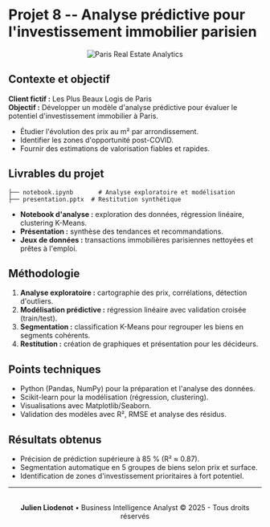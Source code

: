 # Projet 8 -- Analyse prédictive pour l'investissement immobilier parisien

<div align="center">
<img src="https://images.unsplash.com/photo-1560518883-ce09059eeffa?w=800&h=300&fit=crop" alt="Paris Real Estate Analytics" />
</div>

## Contexte et objectif

**Client fictif :** Les Plus Beaux Logis de Paris
<br>
**Objectif :** Développer un modèle d'analyse prédictive pour évaluer le
potentiel d'investissement immobilier à Paris.
- Étudier l'évolution des prix au m² par arrondissement.
- Identifier les zones d'opportunité post-COVID.
- Fournir des estimations de valorisation fiables et rapides.

## Livrables du projet

    ├── notebook.ipynb       # Analyse exploratoire et modélisation
    ├── presentation.pptx  # Restitution synthétique

-   **Notebook d'analyse :** exploration des données, régression
    linéaire, clustering K-Means.
-   **Présentation :** synthèse des tendances et recommandations.
-   **Jeux de données :** transactions immobilières parisiennes
    nettoyées et prêtes à l'emploi.

## Méthodologie

1.  **Analyse exploratoire :** cartographie des prix, corrélations,
    détection d'outliers.
2.  **Modélisation prédictive :** régression linéaire avec validation
    croisée (train/test).
3.  **Segmentation :** classification K-Means pour regrouper les biens
    en segments cohérents.
4.  **Restitution :** création de graphiques et présentation pour les
    décideurs.

## Points techniques

-   Python (Pandas, NumPy) pour la préparation et l'analyse des
    données.
-   Scikit-learn pour la modélisation (régression, clustering).
-   Visualisations avec Matplotlib/Seaborn.
-   Validation des modèles avec R², RMSE et analyse des résidus.

## Résultats obtenus

-   Précision de prédiction supérieure à 85 % (R² ≈ 0.87).
-   Segmentation automatique en 5 groupes de biens selon prix et
    surface.
-   Identification de zones d'investissement prioritaires à fort
    potentiel.

---

<div align="center">
  <br/>
  <strong>Julien Liodenot</strong> • Business Intelligence Analyst
  © 2025 - Tous droits réservés
</div>